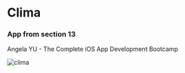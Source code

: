 # Clima
### App from section 13 
Angela YU - The Complete iOS App Development Bootcamp

![clima]()

